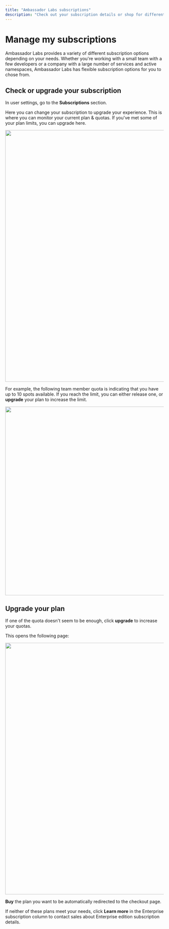 ```yaml
---
title: "Ambassador Labs subscriptions"
description: "Check out your subscription details or shop for different subscription editions. Depending on your needs, Ambassador Labs has plans for all sizes of companies and applications."
---
```

# Manage my subscriptions

Ambassador Labs provides a variety of different subscription options depending on your needs. Whether you're working with a small team with a few developers or a company with a large number of services and active namespaces, Ambassador Labs has flexible subscription options for you to chose from. 

## Check or upgrade your subscription

In user settings, go to the **Subscriptions** section.

Here you can change your subscription to upgrade your experience. This is where you can monitor your current plan & quotas. If you've met some of your plan limits, you can upgrade here.

  <p align="center">
    <img src="../../../images/team-subscriptions.png" width="800"/>
  </p>

For example, the following team member quota is indicating that you have up to 10 spots available. If you reach the limit, you can either release one, or **upgrade** your plan to increase the limit.

  <p align="center">
    <img src="../../../images/team-members-quota.png" width="600"/>
  </p>

## Upgrade your plan

If one of the quota doesn't seem to be enough, click **upgrade** to increase your quotas.

This opens the following page:

  <p align="center">
    <img src="../../../images/team-subscription-plans.png" width="800"/>
  </p>

 **Buy** the plan you want to be automatically redirected to the checkout page.

If neither of these plans meet your needs, click **Learn more** in the Enterprise subscription column to contact sales about Enterprise edition subscription details.

